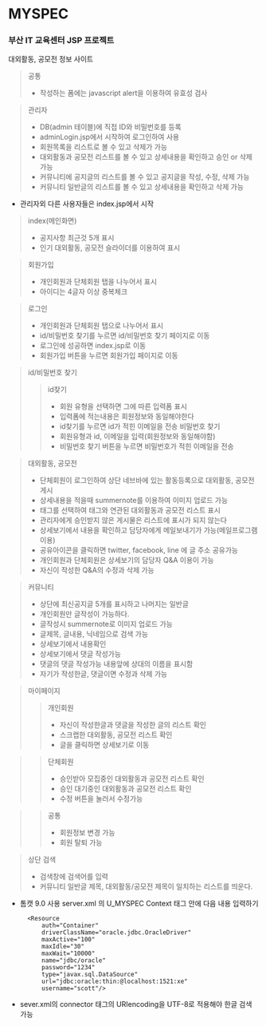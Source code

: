 # MYSPEC
### 부산 IT 교육센터 JSP 프로젝트

대외활동, 공모전 정보 사이트

> 공통
>	* 작성하는 폼에는 javascript alert을 이용하여 유효성 검사

> 관리자 
>	* DB(admin 테이블)에 직접 ID와 비밀번호를 등록
>	* adminLogin.jsp에서 시작하여 로그인하여 사용
>	* 회원목록을 리스트로 볼 수 있고 삭제가 가능
>	* 대외활동과 공모전 리스트를 볼 수 있고 상세내용을 확인하고 승인 or 삭제 가능
>	* 커뮤니티에 공지글의 리스트를 볼 수 있고 공지글을 작성, 수정, 삭제 가능
>	* 커뮤니티 일반글의 리스트를 볼 수 있고 상세내용을 확인하고 삭제 가능 

* 관리자외 다른 사용자들은 index.jsp에서 시작

> index(메인화면)
>	* 공지사항 최근것 5개 표시
>	* 인기 대외활동, 공모전 슬라이더를 이용하여 표시

> 회원가입
>	* 개인회원과 단체회원 탭을 나누어서 표시
>	* 아이디는 4글자 이상 중복체크

> 로그인
>	* 개인회원과 단체회원 탭으로 나누어서 표시
>	* id/비밀번호 찾기를 누르면 id/비밀번호 찾기 페이지로 이동
>	* 로그인에 성공하면 index.jsp로 이동
>	* 회원가입 버튼을 누르면 회원가입 페이지로 이동

> id/비밀번호 찾기
>	> id찾기
>	>	* 회원 유형을 선택하면 그에 따른 입력폼 표시
>	>	* 입력폼에 적는내용은 회원정보와 동일해야한다
>	>	* id찾기를 누르면 id가 적힌 이메일을 전송
>	> 비밀번호 찾기
>	>	* 회원유형과 id, 이메일을 입력(회원정보와 동일해야함)
>	>	* 비밀번호 찾기 버튼을 누르면 비밀번호가 적힌 이메일을 전송

> 대외활동, 공모전
>	* 단체회원이 로그인하여 상단 네브바에 있는 활동등록으로 대외활동, 공모전 게시
>	* 상세내용을 적을때 summernote를 이용하여 이미지 업로드 가능
>	* 태그를 선택하여 태그와 연관된 대외활동과 공모전 리스트 표시
>	* 관리자에게 승인받지 않은 게시물은 리스트에 표시가 되지 않는다
>	* 상세보기에서 내용을 확인하고 담당자에게 메일보내기가 가능(메일프로그램 이용)
>	* 공유아이콘을 클릭하면 twitter, facebook, line 에 글 주소 공유가능
>	* 개인회원과 단체회원은 상세보기의 담당자 Q&A 이용이 가능
>	* 자신이 작성한 Q&A의 수정과 삭제 가능

> 커뮤니티
>	* 상단에 최신공지글 5개를 표시하고 나머지는 일반글
>	* 개인회원만 글작성이 가능하다.
>	* 글작성시 summernote로 이미지 업로드 가능
>	* 글제목, 글내용, 닉네임으로 검색 가능
>	* 상세보기에서 내용확인
>	* 상세보기에서 댓글 작성가능
>	* 댓글의 댓글 작성가능 내용앞에 상대의 이름을 표시함
>	* 자기가 작성한글, 댓글이면 수정과 삭제 가능

> 마이페이지
>	> 개인회원
>	>	* 자신이 작성한글과 댓글을 작성한 글의 리스트 확인
>	>	* 스크랩한 대외활동, 공모전 리스트 확인
>	>	* 글을 클릭하면 상세보기로 이동

>	> 단체회원
>	>	* 승인받아 모집중인 대외활동과 공모전 리스트 확인
>	>	* 승인 대기중인 대외활동과 공모전 리스트 확인
>	>	* 수정 버튼을 눌러서 수정가능

>	> 공통
>	>	* 회원정보 변경 가능
>	>	* 회원 탈퇴 가능

> 상단 검색
>	* 검색창에 검색어를 입력
>	* 커뮤니티 일반글 제목, 대외활동/공모전 제목이 일치하는 리스트를 띄운다.

* 톰캣 9.0 사용 server.xml 의 U_MYSPEC Context 태그 안에 다음 내용 입력하기

		<Resource 
			auth="Container" 
			driverClassName="oracle.jdbc.OracleDriver" 
			maxActive="100" 
			maxIdle="30" 
			maxWait="10000" 
			name="jdbc/oracle" 
			password="1234" 
			type="javax.sql.DataSource" 
			url="jdbc:oracle:thin:@localhost:1521:xe" 
			username="scott"/>
			
* sever.xml의 connector 태그의 URIencoding을 UTF-8로 적용해야 한글 검색 가능